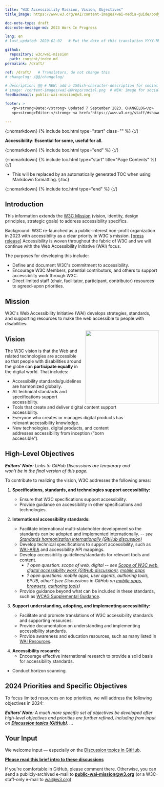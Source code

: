 ```yaml
---
title: "W3C Accessibility Mission, Vision, Objectives"
title_image: https://www.w3.org/WAI/content-images/wai-media-guide/body.svg

doc-note-type: draft
doc-note-message-md: 2023 Work In Progress

lang: en
# last_updated: 2020-02-02   # Put the date of this translation YYYY-MM-DD (with month in the middle)

github:
  repository: w3c/wai-mission
  path: content/index.md
permalink: /draft/

ref: /draft/   # Translators, do not change this
# changelog: /@@/changelog/

# description: @@ # NEW: add a 150ish-character-description for social media   # translate the description
# image: /content-images/wai-@@repo/social.png  # NEW: image for social media
feedbackmail: public-wai-mission@w3.org

footer: >
   <p><strong>Date:</strong> Updated 7 September 2023. CHANGELOG</p>
   <p><strong>Editor:</strong> <a href="https://www.w3.org/staff/#shawn">Shawn Lawton Henry</a>. Contributors: Kevin White, Ruoxi Ran, Daniel Montalvo, Michael Cooper, and many others.</p>

---
```


{::nomarkdown}
{% include box.html type="start" class="" %}
{:/}

**Accessibility: Essential for some, useful for all.**

{::nomarkdown}
{% include box.html type="end" %}
{:/}

{::nomarkdown}
{% include toc.html type="start" title="Page Contents" %}
{:/}

- This will be replaced by an automatically generated TOC when using Markdown formatting.
{:toc}

{::nomarkdown}
{% include toc.html type="end" %}
{:/}

## Introduction

This information extends the [W3C Mission](https://www.w3.org/mission/) (vision, identity, design principles, strategic goals) to address accessibility specifics.

Background: W3C re-launched as a public-interest non-profit organization in 2023 with accessibility as a clear priority in W3C's mission. [[press release](https://www.w3.org/press-releases/2023/w3c-le-launched/)] Accessibility is woven throughout the fabric of W3C and we will continue with the Web Accessibility Initiative (WAI) focus.

The purposes for developing this include:
* Define and document W3C's commitment to accessibility.
* Encourage W3C Members, potential contributors, and others to support accessibility work through W3C.
* Direct limited staff (chair, facilitator, participant, contributor) resources to agreed-upon priorities.

## Mission

W3C's Web Accessibility Initiative (WAI) develops strategies, standards, and supporting resources to make the web accessible to people with disabilities.

<img src="https://www.w3.org/WAI/content-images/wai-fundamentals-overview/still-dog-outside.png" alt="" style="float:right; margin-left:1em; width:240px; clear:both;" />
<div style="float:right; margin-left:1em; width:90px; clear:both;"><br><br>
<img src="https://www.w3.org/WAI/content-images/wai-fundamentals-overview/two-smiling.png" alt="" /><br><br>
<img src="https://www.w3.org/WAI/content-images/wai-fundamentals-overview/low-vision.png" alt="" /><br><br>
<img src="https://www.w3.org/WAI/content-images/wai-fundamentals-overview/older-user-laptop.png" alt="" /><br><br>
<img src="https://www.w3.org/WAI/content-images/wai-fundamentals-overview/sip-puff.png"  alt="" /><br><br>
<img src="https://www.w3.org/WAI/content-images/wai-fundamentals-overview/hearing-aid.png" alt="" /><br><br>
<img src="https://www.w3.org/WAI/content-images/wai-fundamentals-overview/low-vision-pizza.png" alt="" /><br><br>
<img src="https://www.w3.org/WAI/content-images/wai-fundamentals-overview/mobile-outside.png" alt="" />
</div>
<div style="float:right; margin-left:1em; width:77px; clear:both;"><br><br>
<img src="https://www.w3.org/WAI/content-images/wai-media-guide/ear.svg" alt="" /><br><br> 
<img src="https://www.w3.org/WAI/content-images/wai-media-guide/eye.svg" alt="" /><br><br>
<img src="https://www.w3.org/WAI/content-images/wai-media-guide/brain.svg" alt="" /><br><br>
<img src="https://www.w3.org/WAI/content-images/wai-media-guide/hand.svg" alt="" /><br><br>
<img src="https://www.w3.org/WAI/content-images/wai-media-guide/speech.svg" alt="" />
</div>

## Vision

The W3C vision is that the Web and related technologies are accessible so that people with disabilities around the globe can **participate equally** in the digital world. That includes:
* Accessibility standards/guidelines are harmonized globally.
* All technical standards and specifications support accessibility.
* Tools that create and deliver digital content support accessibility.
* Everyone who creates or manages digital products has relevant accessibility knowledge.
* New technologies, digital products, and content addresses accessibility from inception (“born accessible”).

## High-Level Objectives

_**Editors' Note:** Links to GitHub Discussions are temporary and won't be in the final version of this page._

To contribute to realizing the vision, W3C addresses the following areas:

1. **Specifications, standards, and technologies support accessibility:**
   - Ensure that W3C specifications support accessibility.
   - Provide guidance on accessibility in other specifications and technologies.

2. **International accessibility standards:**
   - Facilitate international multi-stakeholder development so the standards can be adopted and implemented internationally. _-- see [Standards harmonization internationally (GitHub discussion)](https://github.com/w3c/wai-mission/discussions/16)_
   - Develop technical specifications to support accessibility, such as [WAI-ARIA](https://www.w3.org/WAI/standards-guidelines/aria/) and accessibility API mappings.
   - Develop accessibility guidelines/standards for relevant tools and content.
      - _? open question: scope of web, digital -- see [Scope of W3C web, digital accessibility work (GitHub discussion)](https://github.com/w3c/wai-mission/discussions/4),  [mobile apps](https://github.com/w3c/wai-mission/discussions/7)_
      - _? open questions: mobile apps, user agents, authoring tools, EPUB, other? (see Discussions in GitHub on [mobile apps](https://github.com/w3c/wai-mission/discussions/7),  [browsers](https://github.com/w3c/wai-mission/discussions/5),  [authoring tools](https://github.com/w3c/wai-mission/discussions/6))_
   - Provide guidance beyond what can be included in these standards, such as [WCAG Supplemental Guidance](https://www.w3.org/WAI/WCAG2/supplemental/about/).

3. **Support understanding, adopting, and implementing accessibility:**
   - Facilitate and promote translations of W3C accessibility standards and supporting resources.
   - Provide documentation on understanding and implementing accessibility standards<!-- (e.g., [WCAG Techniques](https://www.w3.org/WAI/WCAG22/Techniques/about), [ARIA Authoring Practices Guide](https://www.w3.org/WAI/ARIA/apg/), [Making Audio and Video Media Accessible](https://www.w3.org/WAI/media/av/), [Tutorials](https://www.w3.org/WAI/tutorials/)) -->.
   - Provide awareness and education resources, such as many listed in [WAI Resources](https://www.w3.org/WAI/resources/).
<!--   - Maintain updated [Digital Accessibility Foundations](https://www.w3.org/WAI/courses/foundations-course/) / Introduction to Web Accessibility course. -->

4. **Accessibility research**:
   - Encourage effective international research to provide a solid basis for accessibility standards.
<!--   - Analyze research findings to inform accessibility standards (for example, [Digital Accessibility User Requirements](https://www.w3.org/WAI/research/user-requirements/)). -->
   - Conduct horizon scanning.

## 2024 Priorities and Specific Objectives

To focus limited resources on top priorities, we will address the following objectives in 2024:

_**Editors' Note:** A much more specific set of objectives be developed after high-level objectives and priorities are further refined, including from input on **[Discussion topics (GitHub)](https://github.com/w3c/wai-mission/discussions)**. …_


## Your Input

We welcome input &mdash; especially on the [Discussion topics in GitHub](https://github.com/w3c/wai-mission/discussions).

**[Please read this brief intro to these discussions](https://github.com/w3c/wai-mission/discussions/2)**

If you're comfortable in GitHub, please comment there. Otherwise, you can send a publicly-archived e-mail to **public-wai-mission@w3.org** (or a W3C-staff-only e-mail to wai@w3.org)

<img src="https://www.w3.org/WAI/content-images/wai-fundamentals-overview/banner-with-blur.png" alt="" />
